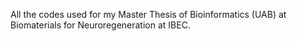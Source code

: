 All the codes used for my Master Thesis of Bioinformatics (UAB) at Biomaterials for Neuroregeneration at IBEC.
